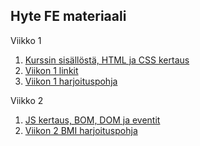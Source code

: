 ## Hyte FE materiaali

Viikko 1

1. [Kurssin sisällöstä, HTML ja CSS kertaus](01-kertaus.md)
2. [Viikon 1 linkit](01-linkkejä.md)
3. [Viikon 1 harjoituspohja](tuntiesimerkit-pohjat/vk1-asemointi-pohja/)

Viikko 2

1. [JS kertaus, BOM, DOM ja eventit](02-bom-dom.md)
2. [Viikon 2 BMI harjoituspohja](tuntiesimerkit-pohjat/vk2-bmi-laskin-pohja/)
